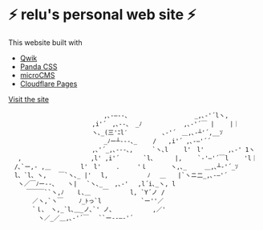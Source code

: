 # ⚡️ relu's personal web site ⚡️

This website built with

- [Qwik](https://qwik.builder.io)
- [Panda CSS](https://panda-css.com)
- [microCMS](https://microcms.io)
- [Cloudflare Pages](https://www.cloudflare.com/ja-jp/developer-platform/pages)

[Visit the site](https://relu.pages.dev)


```
　　　　　　　　　　　　　　　　,､-―‐-、　　　　　　　　　 　 _,､-'´lヽ,
　　　　　　　　　　　　　　,i'´　,､-‐、 _ﾉ　　　　　　　,､-'´￣ |　　 |｜
　　　　　　　　　　　　　　ヽ､_(三'ﾆl′ 　　　 　 ､-'´　＿,､-┴'´,__ｿ
　　　　　　　　　　　　　　　　_ﾉー┴‐--､_　 　/　　,i'´ ,､-―'´´
　　　　　　　　　　　　　　,､'´_,､-‐-､,　 　 `ヽ､l　　 l'　l'　　　　,､-' 1ヽ
　 ,　　　　　　　　　　　 ,l' ,i'´　　　　`l、　　　 |,　　 `-'―'´￣l　 　'l｜
　/､`ー,- ,＿　　　　　l'　l'　　 ．　　　'ｌ　　　　ヽ,､_　　　＿,､┴‐'´_ｿ
　l、`l、ヽ,　　￣`ヽ､_ |'　 l,　　　　　　 ﾉ　 ＿　　|`ヽニ二_,､-―'´
　 ヽ／￣ﾉー‐-、 　ヽ| 　`ヽ､_　　,､-'　 ,l´i､_ヽ, l
　　　￣￣￣``ヽ,ﾉ　　ｌ､＿　　￣　　　 l, `Y´ノ /
　　　　／ヽ,`ヽ￣　　 ﾉ_ﾄっ`l　　　　　　 `ー''／
　　　　`ｌ､　ヽ,_`l､＿_ノ､`' ノ、　　 　 　 　,／'
　　　　　ヽ／_／＿,､-'´￣　 ``ー--―‐'´
```
